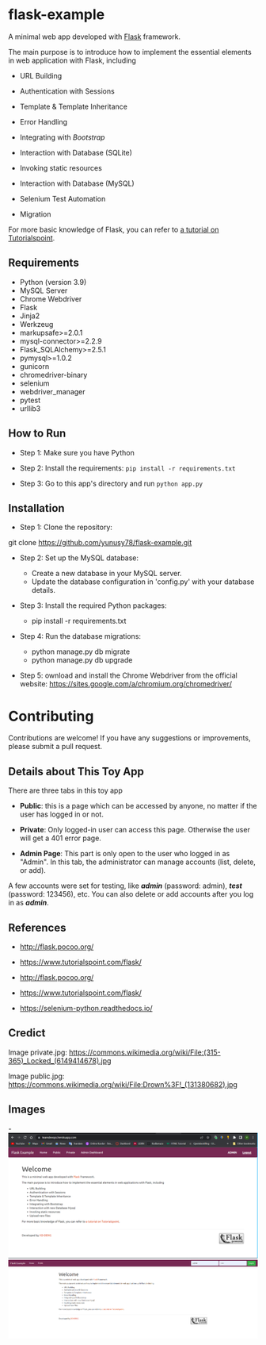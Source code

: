 # flask-example

A minimal web app developed with [Flask](http://flask.pocoo.org/) framework.

The main purpose is to introduce how to implement the essential elements in web application with Flask, including

- URL Building

- Authentication with Sessions

- Template & Template Inheritance

- Error Handling

- Integrating with _Bootstrap_

- Interaction with Database (SQLite)

- Invoking static resources

- Interaction with Database (MySQL)

- Selenium Test Automation

- Migration

For more basic knowledge of Flask, you can refer to [a tutorial on Tutorialspoint](https://www.tutorialspoint.com/flask/).

## Requirements

- Python (version 3.9)
- MySQL Server
- Chrome Webdriver
- Flask
- Jinja2
- Werkzeug
- markupsafe>=2.0.1
- mysql-connector>=2.2.9
- Flask_SQLAlchemy>=2.5.1
- pymysql>=1.0.2
- gunicorn
- chromedriver-binary
- selenium
- webdriver_manager
- pytest
- urllib3

## How to Run

- Step 1: Make sure you have Python

- Step 2: Install the requirements: `pip install -r requirements.txt`

- Step 3: Go to this app's directory and run `python app.py`

## Installation

- Step 1: Clone the repository:

git clone https://github.com/yunusy78/flask-example.git

- Step 2: Set up the MySQL database:

  - Create a new database in your MySQL server.
  - Update the database configuration in 'config.py' with your database details.

- Step 3: Install the required Python packages:

  - pip install -r requirements.txt

- Step 4: Run the database migrations:

  - python manage.py db migrate
  - python manage.py db upgrade

- Step 5: ownload and install the Chrome Webdriver from the official website: https://sites.google.com/a/chromium.org/chromedriver/

# Contributing

Contributions are welcome! If you have any suggestions or improvements, please submit a pull request.

## Details about This Toy App

There are three tabs in this toy app

- **Public**: this is a page which can be accessed by anyone, no matter if the user has logged in or not.

- **Private**: Only logged-in user can access this page. Otherwise the user will get a 401 error page.

- **Admin Page**: This part is only open to the user who logged in as "Admin". In this tab, the administrator can manage accounts (list, delete, or add).

A few accounts were set for testing, like **_admin_** (password: admin), **_test_** (password: 123456), etc. You can also delete or add accounts after you log in as **_admin_**.

## References

- http://flask.pocoo.org/

- https://www.tutorialspoint.com/flask/

- http://flask.pocoo.org/

- https://www.tutorialspoint.com/flask/

- https://selenium-python.readthedocs.io/

## Credict

Image private.jpg: https://commons.wikimedia.org/wiki/File:(315-365)_Locked_(6149414678).jpg

Image public.jpg: https://commons.wikimedia.org/wiki/File:Drown%3F!_(131380682).jpg

## Images

-![Private Page](images/heroku_3.png)
![Public Page](images/img.png)
